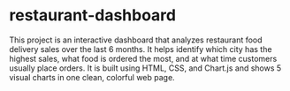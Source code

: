 # restaurant-dashboard
This project is an interactive dashboard that analyzes restaurant food delivery sales over the last 6 months. It helps identify which city has the highest sales, what food is ordered the most, and at what time customers usually place orders.  It is built using HTML, CSS, and Chart.js and shows 5 visual charts in one clean, colorful web page.
